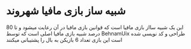 <h1>شبیه ساز بازی مافیا شهروند</h1>


این یک شبیه سااز بازی مافیا است که قوانین بازی مافیا در آن رعایت میشود و تا 80 درصد شبیه بازی مافیا اصلی است
که توسط BehnamUix طراحی و کد نویسی شده است
این بازی تعداد 6 بازیکن به بال را پشتیبانی میکنند
